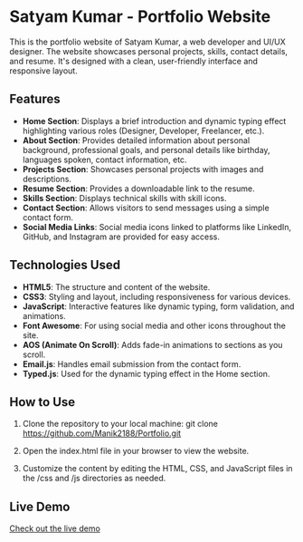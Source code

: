 # Satyam Kumar - Portfolio Website

This is the portfolio website of Satyam Kumar, a web developer and UI/UX designer. The website showcases personal projects, skills, contact details, and resume. It's designed with a clean, user-friendly interface and responsive layout.

## Features

- **Home Section**: Displays a brief introduction and dynamic typing effect highlighting various roles (Designer, Developer, Freelancer, etc.).
- **About Section**: Provides detailed information about personal background, professional goals, and personal details like birthday, languages spoken, contact information, etc.
- **Projects Section**: Showcases personal projects with images and descriptions.
- **Resume Section**: Provides a downloadable link to the resume.
- **Skills Section**: Displays technical skills with skill icons.
- **Contact Section**: Allows visitors to send messages using a simple contact form.
- **Social Media Links**: Social media icons linked to platforms like LinkedIn, GitHub, and Instagram are provided for easy access.

## Technologies Used

- **HTML5**: The structure and content of the website.
- **CSS3**: Styling and layout, including responsiveness for various devices.
- **JavaScript**: Interactive features like dynamic typing, form validation, and animations.
- **Font Awesome**: For using social media and other icons throughout the site.
- **AOS (Animate On Scroll)**: Adds fade-in animations to sections as you scroll.
- **Email.js**: Handles email submission from the contact form.
- **Typed.js**: Used for the dynamic typing effect in the Home section.

## How to Use

1. Clone the repository to your local machine:
   git clone https://github.com/Manik2188/Portfolio.git

2. Open the index.html file in your browser to view the website.

3. Customize the content by editing the HTML, CSS, and JavaScript files in the /css and /js directories as needed.


## Live Demo
[Check out the live demo](http://127.0.0.1:5500/index.html)
